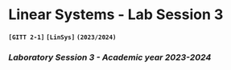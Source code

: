 # **Linear Systems - Lab Session 3**
**`[GITT 2-1]` `[LinSys]` `(2023/2024)`**
### _Laboratory Session 3 - Academic year 2023-2024_
